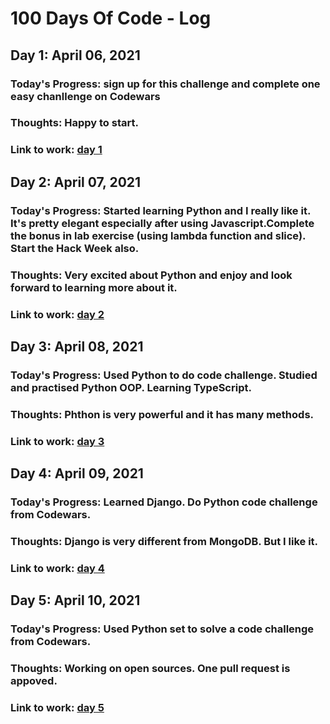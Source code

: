 # 100 Days Of Code - Log

## Day 1: April 06, 2021

### Today's Progress: sign up for this challenge and complete one easy chanllenge on Codewars

### Thoughts: Happy to start.

### Link to work: [day 1](day1.js)

## Day 2: April 07, 2021

### Today's Progress: Started learning Python and I really like it. It's pretty elegant especially after using Javascript.Complete the bonus in lab exercise (using lambda function and slice). Start the Hack Week also.

### Thoughts: Very excited about Python and enjoy and look forward to learning more about it.

### Link to work: [day 2](day2.js)

## Day 3: April 08, 2021

### Today's Progress: Used Python to do code challenge. Studied and practised Python OOP. Learning TypeScript.

### Thoughts: Phthon is very powerful and it has many methods.

### Link to work: [day 3](day3.py)

## Day 4: April 09, 2021

### Today's Progress: Learned Django. Do Python code challenge from Codewars.

### Thoughts: Django is very different from MongoDB. But I like it.

### Link to work: [day 4](day4.py)

## Day 5: April 10, 2021

### Today's Progress: Used Python set to solve a code challenge from Codewars.

### Thoughts: Working on open sources. One pull request is appoved.

### Link to work: [day 5](day5.py)
